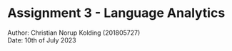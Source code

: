 # Assignment 3 - Language Analytics
Author: Christian Norup Kolding (201805727)
<br>
Date: 10th of July 2023
